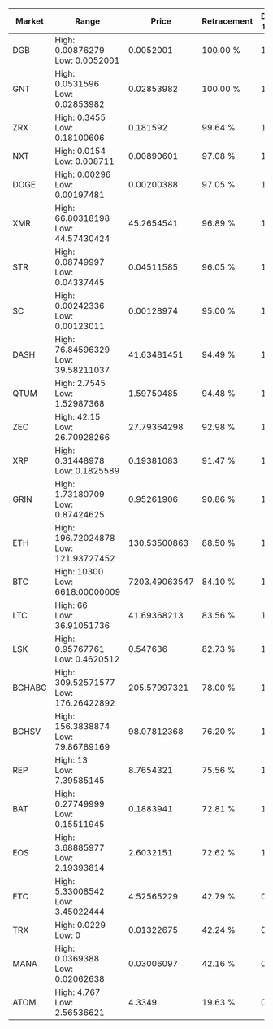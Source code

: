 | Market | Range | Price| Retracement | Doubles to 50% |
| --- | --- | --- | --- | --- |
| DGB | High: 0.00876279<br />Low: 0.0052001 | 0.0052001 | 100.00 % | 1.34 |
| GNT | High: 0.0531596<br />Low: 0.02853982 | 0.02853982 | 100.00 % | 1.43 |
| ZRX | High: 0.3455<br />Low: 0.18100606 | 0.181592 | 99.64 % | 1.45 |
| NXT | High: 0.0154<br />Low: 0.008711 | 0.00890601 | 97.08 % | 1.35 |
| DOGE | High: 0.00296<br />Low: 0.00197481 | 0.00200388 | 97.05 % | 1.23 |
| XMR | High: 66.80318198<br />Low: 44.57430424 | 45.2654541 | 96.89 % | 1.23 |
| STR | High: 0.08749997<br />Low: 0.04337445 | 0.04511585 | 96.05 % | 1.45 |
| SC | High: 0.00242336<br />Low: 0.00123011 | 0.00128974 | 95.00 % | 1.42 |
| DASH | High: 76.84596329<br />Low: 39.58211037 | 41.63481451 | 94.49 % | 1.40 |
| QTUM | High: 2.7545<br />Low: 1.52987368 | 1.59750485 | 94.48 % | 1.34 |
| ZEC | High: 42.15<br />Low: 26.70928266 | 27.79364298 | 92.98 % | 1.24 |
| XRP | High: 0.31448978<br />Low: 0.1825589 | 0.19381083 | 91.47 % | 1.28 |
| GRIN | High: 1.73180709<br />Low: 0.87424625 | 0.95261906 | 90.86 % | 1.37 |
| ETH | High: 196.72024878<br />Low: 121.93727452 | 130.53500863 | 88.50 % | 1.22 |
| BTC | High: 10300<br />Low: 6618.00000009 | 7203.49063547 | 84.10 % | 1.17 |
| LTC | High: 66<br />Low: 36.91051736 | 41.69368213 | 83.56 % | 1.23 |
| LSK | High: 0.95767761<br />Low: 0.4620512 | 0.547636 | 82.73 % | 1.30 |
| BCHABC | High: 309.52571577<br />Low: 176.26422892 | 205.57997321 | 78.00 % | 1.18 |
| BCHSV | High: 156.3838874<br />Low: 79.86789169 | 98.07812368 | 76.20 % | 1.20 |
| REP | High: 13<br />Low: 7.39585145 | 8.7654321 | 75.56 % | 1.16 |
| BAT | High: 0.27749999<br />Low: 0.15511945 | 0.1883941 | 72.81 % | 1.15 |
| EOS | High: 3.68885977<br />Low: 2.19393814 | 2.6032151 | 72.62 % | 1.13 |
| ETC | High: 5.33008542<br />Low: 3.45022444 | 4.52565229 | 42.79 % | 0.00 |
| TRX | High: 0.0229<br />Low: 0 | 0.01322675 | 42.24 % | 0.00 |
| MANA | High: 0.0369388<br />Low: 0.02062638 | 0.03006097 | 42.16 % | 0.00 |
| ATOM | High: 4.767<br />Low: 2.56536621 | 4.3349 | 19.63 % | 0.00 |

